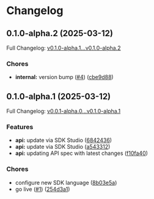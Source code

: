 # Changelog

## 0.1.0-alpha.2 (2025-03-12)

Full Changelog: [v0.1.0-alpha.1...v0.1.0-alpha.2](https://github.com/LiquidMetal-AI/raindrop-typescript-sdk/compare/v0.1.0-alpha.1...v0.1.0-alpha.2)

### Chores

* **internal:** version bump ([#4](https://github.com/LiquidMetal-AI/raindrop-typescript-sdk/issues/4)) ([cbe9d88](https://github.com/LiquidMetal-AI/raindrop-typescript-sdk/commit/cbe9d88a7ff6cce768b4e8d25fa9c688f948e444))

## 0.1.0-alpha.1 (2025-03-12)

Full Changelog: [v0.0.1-alpha.0...v0.1.0-alpha.1](https://github.com/LiquidMetal-AI/raindrop-typescript-sdk/compare/v0.0.1-alpha.0...v0.1.0-alpha.1)

### Features

* **api:** update via SDK Studio ([6842436](https://github.com/LiquidMetal-AI/raindrop-typescript-sdk/commit/684243612edac2f257f6f7d0155f050517a6cf0e))
* **api:** update via SDK Studio ([a543312](https://github.com/LiquidMetal-AI/raindrop-typescript-sdk/commit/a5433120f61a39bda7433e1d2711a9220ee8cca8))
* **api:** updating API spec with latest changes ([f10fa40](https://github.com/LiquidMetal-AI/raindrop-typescript-sdk/commit/f10fa408af9223980d381d311727b25c509d8ba2))


### Chores

* configure new SDK language ([8b03e5a](https://github.com/LiquidMetal-AI/raindrop-typescript-sdk/commit/8b03e5a2d5db28b8deb27d68d0355d80de60cdf1))
* go live ([#1](https://github.com/LiquidMetal-AI/raindrop-typescript-sdk/issues/1)) ([254d3a1](https://github.com/LiquidMetal-AI/raindrop-typescript-sdk/commit/254d3a1ee0cb65647f4fc072cea219d6f4185d5b))
